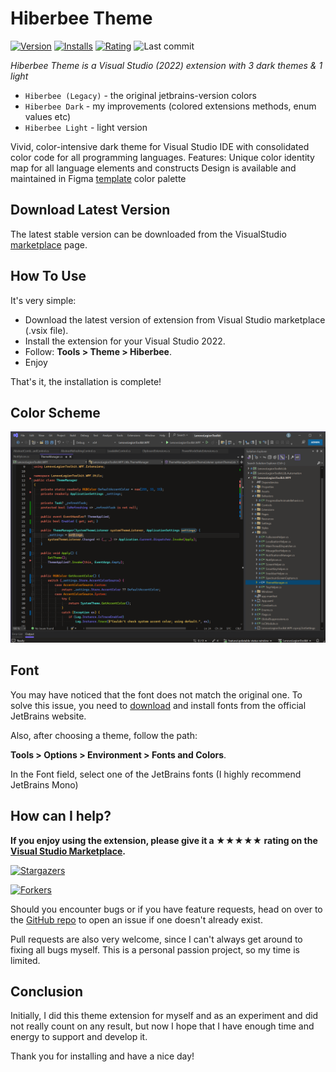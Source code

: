 [marketplace]: https://marketplace.visualstudio.com/items?itemName=SergiyEgoshyn.HiberbeeTheme
[repo]: https://github.com/sergiye/hiberbeeTheme

# Hiberbee Theme

[![Version](https://vsmarketplacebadges.dev/version/SergiyEgoshyn.HiberbeeTheme.svg?color=007EC6)][marketplace]
[![Installs](https://vsmarketplacebadges.dev/installs/SergiyEgoshyn.HiberbeeTheme.svg?color=ff4f42)][marketplace]
[![Rating](https://vsmarketplacebadges.dev/rating-short/SergiyEgoshyn.HiberbeeTheme.svg)][marketplace]
![Last commit](https://img.shields.io/github/last-commit/sergiye/hiberbeeTheme?color=00AD00)

*Hiberbee Theme is a Visual Studio (2022) extension with 3 dark themes & 1 light*
- `Hiberbee (Legacy)` - the original jetbrains-version colors
- `Hiberbee Dark` - my improvements (colored extensions methods, enum values etc)
- `Hiberbee Light` - light version

Vivid, color-intensive dark theme for Visual Studio IDE with consolidated color code for all programming languages.
Features:
Unique color identity map for all language elements and constructs
Design is available and maintained in Figma [template](https://www.figma.com/file/2oyhOnKUdLZCDQEkH2klNT/Hiberbee-Theme) color palette

## Download Latest Version
The latest stable version can be downloaded from the VisualStudio [marketplace][marketplace] page.

## How To Use
It's very simple:
 - Download the latest version of extension from Visual Studio marketplace (.vsix file).
 - Install the extension for your Visual Studio 2022.
 - Follow: **Tools > Theme > Hiberbee**.
 - Enjoy

That's it, the installation is complete!

## Color Scheme
![Code](https://github.com/sergiye/hiberbeeTheme/raw/master/assets/code.png)

## Font
You may have noticed that the font does not match the original one. To solve this issue, you need to [download](https://www.jetbrains.com/lp/mono/) and install fonts from the official JetBrains website.

Also, after choosing a theme, follow the path:

**Tools > Options > Environment > Fonts and Colors**.

In the Font field, select one of the JetBrains fonts (I highly recommend JetBrains Mono)

## How can I help?
**If you enjoy using the extension, please give it a ★★★★★ rating on the [Visual Studio Marketplace][marketplace].**


[![Stargazers](https://reporoster.com/stars/sergiye/hiberbeeTheme)](https://star-history.com/#sergiye/hiberbeeTheme&Date)

[![Forkers](https://reporoster.com/forks/sergiye/hiberbeeTheme)](https://github.com/sergiye/hiberbeeTheme/network/members)


Should you encounter bugs or if you have feature requests, head on over to the [GitHub repo][repo] to open an issue if one doesn't already exist.

Pull requests are also very welcome, since I can't always get around to fixing all bugs myself. This is a personal passion project, so my time is limited.


## Conclusion
Initially, I did this theme extension for myself and as an experiment and did not really count on any result, but now I hope that I have enough time and energy to support and develop it.

Thank you for installing and have a nice day!

